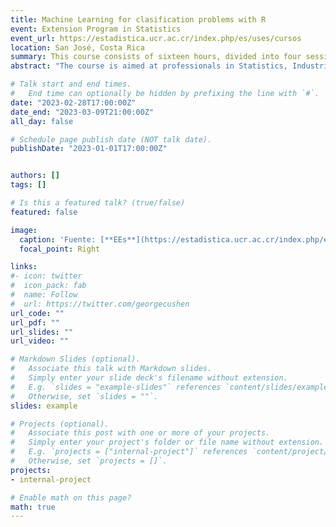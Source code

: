 ```yaml
---
title: Machine Learning for clasification problems with R
event: Extension Program in Statistics
event_url: https://estadistica.ucr.ac.cr/index.php/es/uses/cursos
location: San José, Costa Rica
summary: This course consists of sixteen hours, divided into four sessions each. The purpose of the course is to provide the student with machine learning techniques focused on classification problems. More details to email [uses.ee@ucr.ac.cr](uses.ee@ucr.ac.cr).
abstract: "The course is aimed at professionals in Statistics, Industrial Engineering, Economics, Food Technology, Agronomy, Biology, Medicine, and other disciplines that needs to apply machine learning models. **More details to email** [uses.ee@ucr.ac.cr](uses.ee@ucr.ac.cr)."

# Talk start and end times.
#   End time can optionally be hidden by prefixing the line with `#`.
date: "2023-02-28T17:00:00Z"
date_end: "2023-03-09T21:00:00Z"
all_day: false

# Schedule page publish date (NOT talk date).
publishDate: "2023-01-01T17:00:00Z"


authors: []
tags: []

# Is this a featured talk? (true/false)
featured: false

image:
  caption: 'Fuente: [**EEs**](https://estadistica.ucr.ac.cr/index.php/es/uses/cursos?fbclid=IwAR3e88o-H9oGg1HHa_5i1VeS_GBMbQ9wLgSyeqKYhKrMnRryoJZYlU3RyLY)'
  focal_point: Right

links:
#- icon: twitter
#  icon_pack: fab
#  name: Follow
#  url: https://twitter.com/georgecushen
url_code: ""
url_pdf: ""
url_slides: ""
url_video: ""

# Markdown Slides (optional).
#   Associate this talk with Markdown slides.
#   Simply enter your slide deck's filename without extension.
#   E.g. `slides = "example-slides"` references `content/slides/example-slides.md`.
#   Otherwise, set `slides = ""`.
slides: example

# Projects (optional).
#   Associate this post with one or more of your projects.
#   Simply enter your project's folder or file name without extension.
#   E.g. `projects = ["internal-project"]` references `content/project/deep-learning/index.md`.
#   Otherwise, set `projects = []`.
projects:
- internal-project

# Enable math on this page?
math: true
---
```

